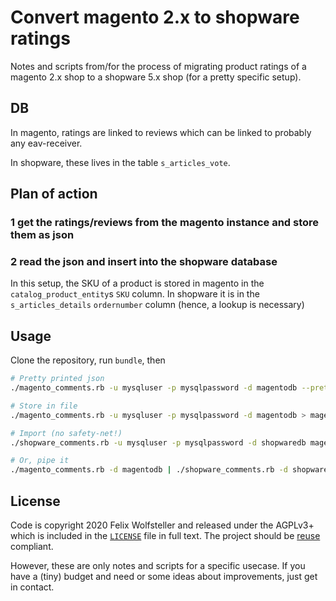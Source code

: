 <!--
SPDX-FileCopyrightText: 2020 Felix Wolfsteller
SPDX-License-Identifier: AGPL-3.0-or-later
-->
# Convert magento 2.x to shopware ratings

Notes and scripts from/for the process of migrating product ratings of a magento
2.x shop to a shopware 5.x shop (for a pretty specific setup).

## DB

In magento, ratings are linked to reviews which can be linked to probably any
eav-receiver.

In shopware, these lives in the table `s_articles_vote`.

## Plan of action

### 1 get the ratings/reviews from the magento instance and store them as json
### 2 read the json and insert into the shopware database

In this setup, the SKU of a product is stored in magento in the
`catalog_product_entity`s `SKU` column. In shopware it is in the
`s_articles_details` `ordernumber` column (hence, a lookup is necessary)

## Usage

Clone the repository, run `bundle`, then

```bash
# Pretty printed json
./magento_comments.rb -u mysqluser -p mysqlpassword -d magentodb --pretty

# Store in file
./magento_comments.rb -u mysqluser -p mysqlpassword -d magentodb > magento.json

# Import (no safety-net!)
./shopware_comments.rb -u mysqluser -p mysqlpassword -d shopwaredb magento.json

# Or, pipe it
./magento_comments.rb -d magentodb | ./shopware_comments.rb -d shopwaredb

```

## License

Code is copyright 2020 Felix Wolfsteller and released under the AGPLv3+ which is
included in the [`LICENSE`](LICENSE) file in full text. The project should be
[reuse](https://reuse.software) compliant.

However, these are only notes and scripts for a specific usecase. If you have a
(tiny) budget and need or some ideas about improvements, just get in contact.
